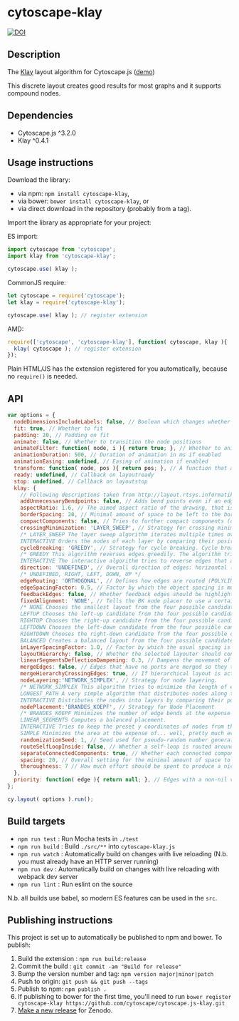 cytoscape-klay
================================================================================

[![DOI](https://zenodo.org/badge/82093643.svg)](https://zenodo.org/badge/latestdoi/82093643)

## Description

The [Klay](https://github.com/OpenKieler/klayjs) layout algorithm for Cytoscape.js ([demo](https://cytoscape.github.io/cytoscape.js-klay))

This discrete layout creates good results for most graphs and it supports compound nodes.


## Dependencies

 * Cytoscape.js ^3.2.0
 * Klay ^0.4.1


## Usage instructions

Download the library:
 * via npm: `npm install cytoscape-klay`,
 * via bower: `bower install cytoscape-klay`, or
 * via direct download in the repository (probably from a tag).

Import the library as appropriate for your project:

ES import:

```js
import cytoscape from 'cytoscape';
import klay from 'cytoscape-klay';

cytoscape.use( klay );
```

CommonJS require:

```js
let cytoscape = require('cytoscape');
let klay = require('cytoscape-klay');

cytoscape.use( klay ); // register extension
```

AMD:

```js
require(['cytoscape', 'cytoscape-klay'], function( cytoscape, klay ){
  klay( cytoscape ); // register extension
});
```

Plain HTML/JS has the extension registered for you automatically, because no `require()` is needed.


## API

```js
var options = {
  nodeDimensionsIncludeLabels: false, // Boolean which changes whether label dimensions are included when calculating node dimensions
  fit: true, // Whether to fit
  padding: 20, // Padding on fit
  animate: false, // Whether to transition the node positions
  animateFilter: function( node, i ){ return true; }, // Whether to animate specific nodes when animation is on; non-animated nodes immediately go to their final positions
  animationDuration: 500, // Duration of animation in ms if enabled
  animationEasing: undefined, // Easing of animation if enabled
  transform: function( node, pos ){ return pos; }, // A function that applies a transform to the final node position
  ready: undefined, // Callback on layoutready
  stop: undefined, // Callback on layoutstop
  klay: {
    // Following descriptions taken from http://layout.rtsys.informatik.uni-kiel.de:9444/Providedlayout.html?algorithm=de.cau.cs.kieler.klay.layered
    addUnnecessaryBendpoints: false, // Adds bend points even if an edge does not change direction.
    aspectRatio: 1.6, // The aimed aspect ratio of the drawing, that is the quotient of width by height
    borderSpacing: 20, // Minimal amount of space to be left to the border
    compactComponents: false, // Tries to further compact components (disconnected sub-graphs).
    crossingMinimization: 'LAYER_SWEEP', // Strategy for crossing minimization.
    /* LAYER_SWEEP The layer sweep algorithm iterates multiple times over the layers, trying to find node orderings that minimize the number of crossings. The algorithm uses randomization to increase the odds of finding a good result. To improve its results, consider increasing the Thoroughness option, which influences the number of iterations done. The Randomization seed also influences results.
    INTERACTIVE Orders the nodes of each layer by comparing their positions before the layout algorithm was started. The idea is that the relative order of nodes as it was before layout was applied is not changed. This of course requires valid positions for all nodes to have been set on the input graph before calling the layout algorithm. The interactive layer sweep algorithm uses the Interactive Reference Point option to determine which reference point of nodes are used to compare positions. */
    cycleBreaking: 'GREEDY', // Strategy for cycle breaking. Cycle breaking looks for cycles in the graph and determines which edges to reverse to break the cycles. Reversed edges will end up pointing to the opposite direction of regular edges (that is, reversed edges will point left if edges usually point right).
    /* GREEDY This algorithm reverses edges greedily. The algorithm tries to avoid edges that have the Priority property set.
    INTERACTIVE The interactive algorithm tries to reverse edges that already pointed leftwards in the input graph. This requires node and port coordinates to have been set to sensible values.*/
    direction: 'UNDEFINED', // Overall direction of edges: horizontal (right / left) or vertical (down / up)
    /* UNDEFINED, RIGHT, LEFT, DOWN, UP */
    edgeRouting: 'ORTHOGONAL', // Defines how edges are routed (POLYLINE, ORTHOGONAL, SPLINES)
    edgeSpacingFactor: 0.5, // Factor by which the object spacing is multiplied to arrive at the minimal spacing between edges.
    feedbackEdges: false, // Whether feedback edges should be highlighted by routing around the nodes.
    fixedAlignment: 'NONE', // Tells the BK node placer to use a certain alignment instead of taking the optimal result.  This option should usually be left alone.
    /* NONE Chooses the smallest layout from the four possible candidates.
    LEFTUP Chooses the left-up candidate from the four possible candidates.
    RIGHTUP Chooses the right-up candidate from the four possible candidates.
    LEFTDOWN Chooses the left-down candidate from the four possible candidates.
    RIGHTDOWN Chooses the right-down candidate from the four possible candidates.
    BALANCED Creates a balanced layout from the four possible candidates. */
    inLayerSpacingFactor: 1.0, // Factor by which the usual spacing is multiplied to determine the in-layer spacing between objects.
    layoutHierarchy: false, // Whether the selected layouter should consider the full hierarchy
    linearSegmentsDeflectionDampening: 0.3, // Dampens the movement of nodes to keep the diagram from getting too large.
    mergeEdges: false, // Edges that have no ports are merged so they touch the connected nodes at the same points.
    mergeHierarchyCrossingEdges: true, // If hierarchical layout is active, hierarchy-crossing edges use as few hierarchical ports as possible.
    nodeLayering:'NETWORK_SIMPLEX', // Strategy for node layering.
    /* NETWORK_SIMPLEX This algorithm tries to minimize the length of edges. This is the most computationally intensive algorithm. The number of iterations after which it aborts if it hasn't found a result yet can be set with the Maximal Iterations option.
    LONGEST_PATH A very simple algorithm that distributes nodes along their longest path to a sink node.
    INTERACTIVE Distributes the nodes into layers by comparing their positions before the layout algorithm was started. The idea is that the relative horizontal order of nodes as it was before layout was applied is not changed. This of course requires valid positions for all nodes to have been set on the input graph before calling the layout algorithm. The interactive node layering algorithm uses the Interactive Reference Point option to determine which reference point of nodes are used to compare positions. */
    nodePlacement:'BRANDES_KOEPF', // Strategy for Node Placement
    /* BRANDES_KOEPF Minimizes the number of edge bends at the expense of diagram size: diagrams drawn with this algorithm are usually higher than diagrams drawn with other algorithms.
    LINEAR_SEGMENTS Computes a balanced placement.
    INTERACTIVE Tries to keep the preset y coordinates of nodes from the original layout. For dummy nodes, a guess is made to infer their coordinates. Requires the other interactive phase implementations to have run as well.
    SIMPLE Minimizes the area at the expense of... well, pretty much everything else. */
    randomizationSeed: 1, // Seed used for pseudo-random number generators to control the layout algorithm; 0 means a new seed is generated
    routeSelfLoopInside: false, // Whether a self-loop is routed around or inside its node.
    separateConnectedComponents: true, // Whether each connected component should be processed separately
    spacing: 20, // Overall setting for the minimal amount of space to be left between objects
    thoroughness: 7 // How much effort should be spent to produce a nice layout..
  },
  priority: function( edge ){ return null; }, // Edges with a non-nil value are skipped when geedy edge cycle breaking is enabled
};

cy.layout( options ).run();
```


## Build targets

* `npm run test` : Run Mocha tests in `./test`
* `npm run build` : Build `./src/**` into `cytoscape-klay.js`
* `npm run watch` : Automatically build on changes with live reloading (N.b. you must already have an HTTP server running)
* `npm run dev` : Automatically build on changes with live reloading with webpack dev server
* `npm run lint` : Run eslint on the source

N.b. all builds use babel, so modern ES features can be used in the `src`.


## Publishing instructions

This project is set up to automatically be published to npm and bower.  To publish:

1. Build the extension : `npm run build:release`
1. Commit the build : `git commit -am "Build for release"`
1. Bump the version number and tag: `npm version major|minor|patch`
1. Push to origin: `git push && git push --tags`
1. Publish to npm: `npm publish .`
1. If publishing to bower for the first time, you'll need to run `bower register cytoscape-klay https://github.com/cytoscape/cytoscape.js-klay.git`
1. [Make a new release](https://github.com/cytoscape/cytoscape.js-klay/releases/new) for Zenodo.

